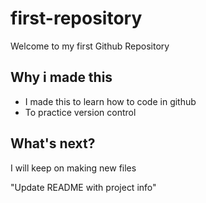 # first-repository
Welcome to my first Github Repository

## Why i made this

- I made this to learn how to code in github
- To practice version control

## What's next?

I will keep on making new files


"Update README with project info"
